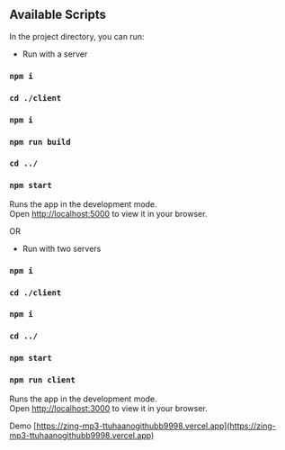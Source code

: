## Available Scripts

In the project directory, you can run:

- Run with a server

### `npm i`

### `cd ./client`

### `npm i`

### `npm run build`

### `cd ../`

### `npm start`

Runs the app in the development mode.\
Open [http://localhost:5000](http://localhost:5000) to view it in your browser.

OR

- Run with two servers

### `npm i`

### `cd ./client`

### `npm i`

### `cd ../`

### `npm start`

### `npm run client`

Runs the app in the development mode.\
Open [http://localhost:3000](http://localhost:3000) to view it in your browser.

Demo [https://zing-mp3-ttuhaanogithubb9998.vercel.app](https://zing-mp3-ttuhaanogithubb9998.vercel.app)
